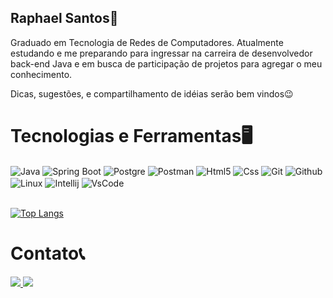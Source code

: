 ## Raphael Santos👋

Graduado em Tecnologia de Redes de Computadores. Atualmente estudando e me preparando para ingressar na carreira de desenvolvedor back-end Java e em busca de participação de projetos para agregar o meu conhecimento.

Dicas, sugestões, e compartilhamento de idéias serão bem vindos😉

# Tecnologias e Ferramentas🖥️

<div style ="display: inline_block">
<img align = "center" alt = "Java" src= "https://img.shields.io/badge/Java-ED8B00?style=for-the-badge&logo=java&logoColor=white"/>

<img align="center" alt = "Spring Boot" src="https://img.shields.io/badge/Spring-6DB33F?style=for-the-badge&logo=spring&logoColor=white"/>

<img align="center" alt = "Postgre" src= "https://img.shields.io/badge/PostgreSQL-316192?style=for-the-badge&logo=postgresql&logoColor=white"/>

<img align="center" alt = "Postman" src= "https://img.shields.io/badge/Postman-FF6C37?style=for-the-badge&logo=Postman&logoColor=white"/>

<img align="center" alt = "Html5" src= "https://img.shields.io/badge/HTML5-E34F26?style=for-the-badge&logo=html5&logoColor=white"/>

<img align="center" alt = "Css" src= "https://img.shields.io/badge/CSS3-1572B6?style=for-the-badge&logo=css3&logoColor=white"/>

<img align="center" alt = "Git" src= "https://img.shields.io/badge/Git-F05032?style=for-the-badge&logo=git&logoColor=white"/>

<img align="center" alt = "Github" src= "https://img.shields.io/badge/GitHub-100000?style=for-the-badge&logo=github&logoColor=white"/>

<img align="center" alt = "Linux" src= "https://img.shields.io/badge/Linux-FCC624?style=for-the-badge&logo=linux&logoColor=black"/>

<img align="center" alt = "Intellij" src= "https://img.shields.io/badge/IntelliJIDEA-000000.svg?style=for-the-badge&logo=intellij-idea&logoColor=white"/>

<img align="center" alt = "VsCode" src= "https://img.shields.io/badge/Visual_Studio_Code-0078D4?style=for-the-badge&logo=visual%20studio%20code&logoColor=white"/>
</div></br>

[![Top Langs](https://github-readme-stats.vercel.app/api/top-langs/?username=rapha20xx&layout=compact)](https://github.com/rapha20xx)



# Contato📞

<a href="https://www.linkedin.com/in/raphael-santos-da-silva-22393a68" alt="linkedin" target="_blank">
<img src="https://img.shields.io/badge/LinkedIn-0077B5?style=for-the-badge&logo=linkedin&logoColor=white">
</a>

<a href="mailto:<raphaelsantos0712@gmail.com>" alt="gmail" target="_blank">
<img src="https://img.shields.io/badge/Gmail-D14836?style=for-the-badge&logo=gmail&logoColor=white" />
</a>
